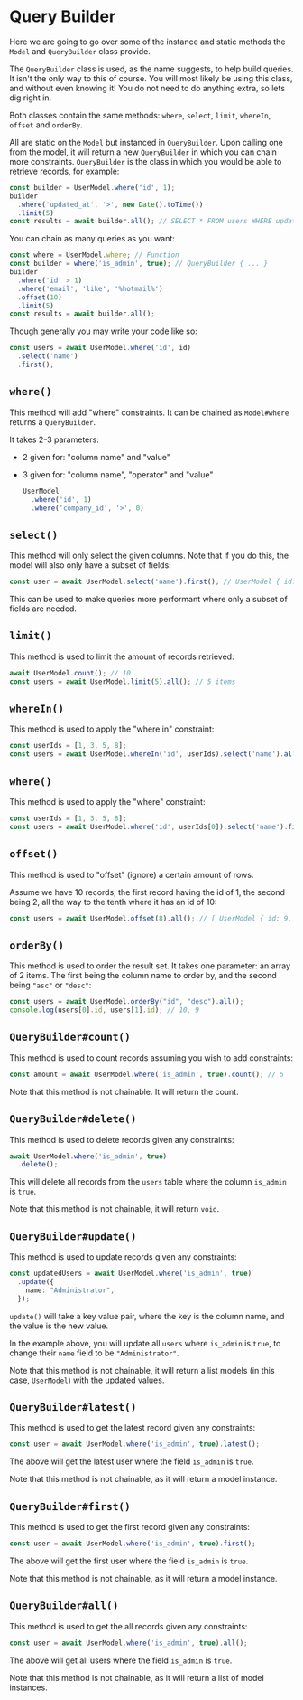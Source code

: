 # Query Builder

Here we are going to go over some of the instance and static methods the `Model` and `QueryBuilder` class provide.

The `QueryBuilder` class is used, as the name suggests, to help build queries. It isn't the only way to this of course. You will most likely be using this class, and without even knowing it! You do not need to do anything extra, so lets dig right in.

Both classes contain the same methods: `where`, `select`, `limit`, `whereIn`, `offset` and `orderBy`.

All are static on the `Model` but instanced in `QueryBuilder`. Upon calling one from the model, it will return a new `QueryBuilder` in which you can chain more constraints. `QueryBuilder` is the class in which you would be able to retrieve records, for example:

  ```ts
  const builder = UserModel.where('id', 1);
  builder
    .where('updated_at', '>', new Date().toTime())
    .limit(5)
  const results = await builder.all(); // SELECT * FROM users WHERE updated_at > $1 LIMIT 5, 2022-12-22
  ```

You can chain as many queries as you want:

  ```ts
  const where = UserModel.where; // Function
  const builder = where('is_admin', true); // QueryBuilder { ... }
  builder
    .where('id' > 1)
    .where('email', 'like', '%hotmail%')
    .offset(10)
    .limit(5)
  const results = await builder.all();
  ```

Though generally you may write your code like so:

  ```ts
  const users = await UserModel.where('id', id)
    .select('name')
    .first();
  ```

## `where()`

This method will add "where" constraints. It can be chained as `Model#where` returns a `QueryBuilder`.

It takes 2-3 parameters:

- 2 given for: "column name" and "value"
- 3 given for: "column name", "operator" and "value"

  ```ts
  UserModel
    .where('id', 1)
    .where('company_id', '>', 0)
  ```

## `select()`

This method will only select the given columns. Note that if you do this, the model will also only have a subset of fields:

  ```ts
  const user = await UserModel.select('name').first(); // UserModel { id: 0, name: "Vital", email: "" }
  ```

This can be used to make queries more performant where only a subset of fields are needed.

## `limit()`

This method is used to limit the amount of records retrieved:

  ```ts
  await UserModel.count(); // 10
  const users = await UserModel.limit(5).all(); // 5 items
  ```

## `whereIn()`

This method is used to apply the "where in" constraint:

  ```ts
  const userIds = [1, 3, 5, 8];
  const users = await UserModel.whereIn('id', userIds).select('name').all();
  ```

## `where()`

This method is used to apply the "where" constraint:

  ```ts
  const userIds = [1, 3, 5, 8];
  const users = await UserModel.where('id', userIds[0]).select('name').first(); // UserModel { id: 1, ... }
  ```

## `offset()`

This method is used to "offset" (ignore) a certain amount of rows.

Assume we have 10 records, the first record having the id of 1, the second being 2, all the way to the tenth where it has an id of 10:

  ```ts
  const users = await UserModel.offset(8).all(); // [ UserModel { id: 9, ... }, UserModel { id: 10, ... } ]
  ```

## `orderBy()`

This method is used to order the result set. It takes one parameter: an array of 2 items. The first being the column name to order by, and the second being `"asc"` or `"desc"`:

  ```ts
  const users = await UserModel.orderBy("id", "desc").all();
  console.log(users[0].id, users[1].id); // 10, 9
  ```

## `QueryBuilder#count()`

This method is used to count records assuming you wish to add constraints:

  ```ts
  const amount = await UserModel.where('is_admin', true).count(); // 5
  ```

Note that this method is not chainable. It will return the count.

## `QueryBuilder#delete()`

This method is used to delete records given any constraints:

  ```ts
  await UserModel.where('is_admin', true)
    .delete();
  ```

This will delete all records from the `users` table where the column `is_admin` is `true`.

Note that this method is not chainable, it will return `void`.

## `QueryBuilder#update()`

This method is used to update records given any constraints:

  ```ts
  const updatedUsers = await UserModel.where('is_admin', true)
    .update({
      name: "Administrator",
    });
  ```

`update()` will take a key value pair, where the key is the column name, and the value is the new value.

In the example above, you will update all `users` where `is_admin` is `true`, to change their `name` field to be `"Administrator"`.

Note that this method is not chainable, it will return a list models (in this case, `UserModel`) with the updated values.

## `QueryBuilder#latest()`

This method is used to get the latest record given any constraints:

  ```ts
  const user = await UserModel.where('is_admin', true).latest();
  ```

The above will get the latest user where the field `is_admin` is `true`.

Note that this method is not chainable, as it will return a model instance.

## `QueryBuilder#first()`

This method is used to get the first record given any constraints:

  ```ts
  const user = await UserModel.where('is_admin', true).first();
  ```

The above will get the first user where the field `is_admin` is `true`.

Note that this method is not chainable, as it will return a model instance.

## `QueryBuilder#all()`

This method is used to get the all records given any constraints:

  ```ts
  const user = await UserModel.where('is_admin', true).all();
  ```

The above will get all users where the field `is_admin` is `true`.

Note that this method is not chainable, as it will return a list of model instances.
